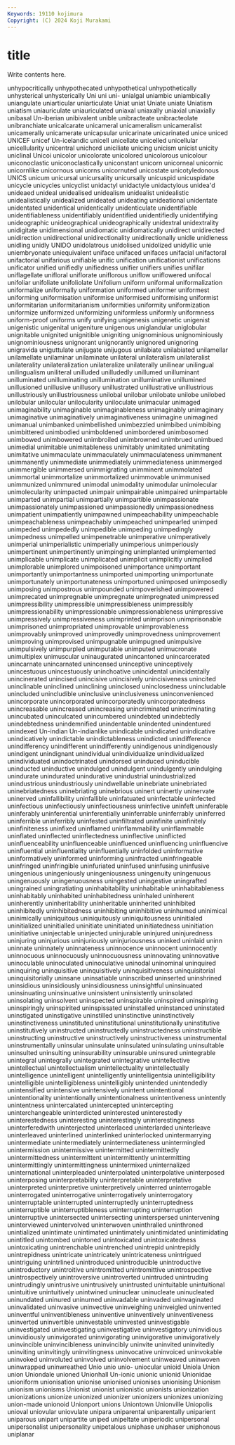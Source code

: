 ```yaml
---
Keywords: 19110 kojimura
Copyright: (C) 2024 Koji Murakami
---
```


# title

Write contents here.



 unhypocritically unhypothecated unhypothetical unhypothetically unhysterical unhysterically Uni
uni uni- unialgal uniambic uniambically uniangulate uniarticular uniarticulate Uniat uniat
Uniate uniate Uniatism uniatism uniauriculate uniauriculated uniaxal uniaxally uniaxial uniaxially
unibasal Un-iberian unibivalent unible unibracteate unibracteolate unibranchiate unicalcarate unicameral unicameralism
unicameralist unicamerally unicamerate unicapsular unicarinate unicarinated unice uniced UNICEF unicef
Un-icelandic unicell unicellate unicelled unicellular unicellularity unicentral unichord uniciliate unicing
unicism unicist unicity uniclinal Unicoi unicolor unicolorate unicolored unicolorous unicolour
uniconoclastic uniconoclastically uniconstant unicorn unicorneal unicornic unicornlike unicornous unicorns unicornuted
unicostate unicotyledonous UNICS unicum unicursal unicursality unicursally unicuspid unicuspidate unicycle
unicycles unicyclist unidactyl unidactyle unidactylous unidea'd unideaed unideal unidealised unidealism
unidealist unidealistic unidealistically unidealized unideated unideating unideational unidentate unidentated unidentical
unidentically unidenticulate unidentifiable unidentifiableness unidentifiably unidentified unidentifiedly unidentifying unideographic unideographical
unideographically unidextral unidextrality unidigitate unidimensional unidiomatic unidiomatically unidirect unidirected unidirection
unidirectional unidirectionality unidirectionally unidle unidleness unidling unidly UNIDO unidolatrous unidolised
unidolized unidyllic unie uniembryonate uniequivalent uniface unifaced unifaces unifacial unifactoral
unifactorial unifarious unifiable unific unification unificationist unifications unificator unified unifiedly
unifiedness unifier unifiers unifies unifilar uniflagellate unifloral uniflorate uniflorous uniflow
uniflowered unifocal unifoliar unifoliate unifoliolate Unifolium uniform uniformal uniformalization uniformalize
uniformally uniformation uniformed uniformer uniformest uniforming uniformisation uniformise uniformised uniformising
uniformist uniformitarian uniformitarianism uniformities uniformity uniformization uniformize uniformized uniformizing uniformless
uniformly uniformness uniform-proof uniforms unify unifying unigenesis unigenetic unigenist unigenistic
unigenital unigeniture unigenous uniglandular uniglobular unignitable unignited unignitible unigniting unignominious
unignominiously unignominiousness unignorant unignorantly unignored unignoring unigravida uniguttulate unijugate unijugous
unilabiate unilabiated unilamellar unilamellate unilaminar unilaminate unilateral unilateralism unilateralist unilaterality
unilateralization unilateralize unilaterally unilinear unilingual unilingualism uniliteral unilluded unilludedly unillumed
unilluminant unilluminated unilluminating unillumination unilluminative unillumined unillusioned unillusive unillusory unillustrated
unillustrative unillustrious unillustriously unillustriousness unilobal unilobar unilobate unilobe unilobed unilobular
unilocular unilocularity uniloculate unimacular unimaged unimaginability unimaginable unimaginableness unimaginably unimaginary
unimaginative unimaginatively unimaginativeness unimagine unimagined unimanual unimbanked unimbellished unimbezzled unimbibed
unimbibing unimbittered unimbodied unimboldened unimbordered unimbosomed unimbowed unimbowered unimbroiled unimbrowned
unimbrued unimbued unimedial unimitable unimitableness unimitably unimitated unimitating unimitative unimmaculate
unimmaculately unimmaculateness unimmanent unimmanently unimmediate unimmediately unimmediateness unimmerged unimmergible unimmersed
unimmigrating unimminent unimmolated unimmortal unimmortalize unimmortalized unimmovable unimmunised unimmunized unimmured
unimodal unimodality unimodular unimolecular unimolecularity unimpacted unimpair unimpairable unimpaired unimpartable
unimparted unimpartial unimpartially unimpartible unimpassionate unimpassionately unimpassioned unimpassionedly unimpassionedness unimpatient
unimpatiently unimpawned unimpeachability unimpeachable unimpeachableness unimpeachably unimpeached unimpearled unimped unimpeded
unimpededly unimpedible unimpeding unimpedingly unimpedness unimpelled unimpenetrable unimperative unimperatively unimperial
unimperialistic unimperially unimperious unimperiously unimpertinent unimpertinently unimpinging unimplanted unimplemented unimplicable
unimplicate unimplicated unimplicit unimplicitly unimplied unimplorable unimplored unimpoisoned unimportance unimportant
unimportantly unimportantness unimported unimporting unimportunate unimportunately unimportunateness unimportuned unimposed unimposedly
unimposing unimpostrous unimpounded unimpoverished unimpowered unimprecated unimpregnable unimpregnate unimpregnated unimpressed
unimpressibility unimpressible unimpressibleness unimpressibly unimpressionability unimpressionable unimpressionableness unimpressive unimpressively unimpressiveness
unimprinted unimprison unimprisonable unimprisoned unimpropriated unimprovable unimprovableness unimprovably unimproved unimprovedly
unimprovedness unimprovement unimproving unimprovised unimpugnable unimpugned unimpulsive unimpulsively unimpurpled unimputable
unimputed unimucronate unimultiplex unimuscular uninaugurated unincantoned unincarcerated unincarnate unincarnated unincensed
uninceptive uninceptively unincestuous unincestuously uninchoative unincidental unincidentally unincinerated unincised unincisive
unincisively unincisiveness unincited uninclinable uninclined uninclining uninclosed uninclosedness unincludable unincluded
unincludible uninclusive uninclusiveness uninconvenienced unincorporate unincorporated unincorporatedly unincorporatedness unincreasable unincreased
unincreasing unincriminated unincriminating unincubated uninculcated unincumbered unindebted unindebtedly unindebtedness unindemnified
unindentable unindented unindentured unindexed Un-indian Un-indianlike unindicable unindicated unindicative unindicatively
unindictable unindictableness unindicted unindifference unindifferency unindifferent unindifferently unindigenous unindigenously unindigent
unindignant unindividual unindividualize unindividualized unindividuated unindoctrinated unindorsed uninduced uninducible uninducted
uninductive unindulged unindulgent unindulgently unindulging unindurate unindurated unindurative unindustrial unindustrialized
unindustrious unindustriously unindwellable uninebriate uninebriated uninebriatedness uninebriating uninebrious uninert uninertly
uninervate uninerved uninfallibility uninfallible uninfatuated uninfectable uninfected uninfectious uninfectiously uninfectiousness
uninfective uninfeft uninferable uninferably uninferential uninferentially uninferrable uninferrably uninferred uninferrible
uninferribly uninfested uninfiltrated uninfinite uninfinitely uninfiniteness uninfixed uninflamed uninflammability uninflammable
uninflated uninflected uninflectedness uninflective uninflicted uninfluenceability uninfluenceable uninfluenced uninfluencing uninfluencive
uninfluential uninfluentiality uninfluentially uninfolded uninformative uninformatively uninformed uninforming uninfracted uninfringeable
uninfringed uninfringible uninfuriated uninfused uninfusing uninfusive uningenious uningeniously uningeniousness uningenuity
uningenuous uningenuously uningenuousness uningested uningestive uningrafted uningrained uningratiating uninhabitability uninhabitable
uninhabitableness uninhabitably uninhabited uninhabitedness uninhaled uninherent uninherently uninheritability uninheritable uninherited
uninhibited uninhibitedly uninhibitedness uninhibiting uninhibitive uninhumed uninimical uninimically uniniquitous uniniquitously
uniniquitousness uninitialed uninitialized uninitialled uninitiate uninitiated uninitiatedness uninitiation uninitiative uninjectable
uninjected uninjurable uninjured uninjuredness uninjuring uninjurious uninjuriously uninjuriousness uninked uninlaid
uninn uninnate uninnately uninnateness uninnocence uninnocent uninnocently uninnocuous uninnocuously uninnocuousness
uninnovating uninnovative uninoculable uninoculated uninoculative uninodal uninominal uninquired uninquiring uninquisitive
uninquisitively uninquisitiveness uninquisitorial uninquisitorially uninsane uninsatiable uninscribed uninserted uninshrined uninsidious
uninsidiously uninsidiousness uninsightful uninsinuated uninsinuating uninsinuative uninsistent uninsistently uninsolated uninsolating
uninsolvent uninspected uninspirable uninspired uninspiring uninspiringly uninspirited uninspissated uninstalled uninstanced
uninstated uninstigated uninstigative uninstilled uninstinctive uninstinctively uninstinctiveness uninstituted uninstitutional uninstitutionally
uninstitutive uninstitutively uninstructed uninstructedly uninstructedness uninstructible uninstructing uninstructive uninstructively uninstructiveness
uninstrumental uninstrumentally uninsular uninsulate uninsulated uninsulating uninsultable uninsulted uninsulting uninsurability
uninsurable uninsured unintegrable unintegral unintegrally unintegrated unintegrative unintellective unintellectual unintellectualism
unintellectuality unintellectually unintelligence unintelligent unintelligently unintelligentsia unintelligibility unintelligible unintelligibleness unintelligibly
unintended unintendedly unintensified unintensive unintensively unintent unintentional unintentionality unintentionally unintentionalness
unintentiveness unintently unintentness unintercalated unintercepted unintercepting uninterchangeable uninterdicted uninterested uninterestedly
uninterestedness uninteresting uninterestingly uninterestingness uninterferedwith uninterjected uninterlaced uninterlarded uninterleave uninterleaved
uninterlined uninterlinked uninterlocked unintermarrying unintermediate unintermediately unintermediateness unintermingled unintermission unintermissive
unintermitted unintermittedly unintermittedness unintermittent unintermittently unintermitting unintermittingly unintermittingness unintermixed uninternalized
uninternational uninterpleaded uninterpolated uninterpolative uninterposed uninterposing uninterpretability uninterpretable uninterpretative uninterpreted
uninterpretive uninterpretively uninterred uninterrogable uninterrogated uninterrogative uninterrogatively uninterrogatory uninterruptable uninterrupted
uninterruptedly uninterruptedness uninterruptible uninterruptibleness uninterrupting uninterruption uninterruptive unintersected unintersecting uninterspersed
unintervening uninterviewed unintervolved uninterwoven uninthralled uninthroned unintialized unintimate unintimated unintimately
unintimidated unintimidating unintitled unintombed unintoned unintoxicated unintoxicatedness unintoxicating unintrenchable unintrenched
unintrepid unintrepidly unintrepidness unintricate unintricately unintricateness unintrigued unintriguing unintrlined unintroduced
unintroducible unintroductive unintroductory unintroitive unintromitted unintromittive unintrospective unintrospectively unintroversive unintroverted
unintruded unintruding unintrudingly unintrusive unintrusively unintrusted unintuitable unintuitional unintuitive unintuitively
unintwined uninuclear uninucleate uninucleated uninundated uninured uninurned uninvadable uninvaded uninvaginated
uninvalidated uninvasive uninvective uninveighing uninveigled uninvented uninventful uninventibleness uninventive uninventively
uninventiveness uninverted uninvertible uninvestable uninvested uninvestigable uninvestigated uninvestigating uninvestigative uninvestigatory
uninvidious uninvidiously uninvigorated uninvigorating uninvigorative uninvigoratively uninvincible uninvincibleness uninvincibly uninvite
uninvited uninvitedly uninviting uninvitingly uninvitingness uninvocative uninvoiced uninvokable uninvoked uninvoluted
uninvolved uninvolvement uninweaved uninwoven uninwrapped uninwreathed Unio unio unio- uniocular
unioid Uniola Union union Uniondale unioned Unionhall Un-ionic unionic unionid
Unionidae unioniform unionisation unionise unionised unionises unionising Unionism unionism unionisms
Unionist unionist unionistic unionists unionization unionizations unionize unionized unionizer unionizers
unionizes unionizing union-made unionoid Unionport unions Uniontown Unionville Uniopolis unioval
uniovular uniovulate unipara uniparental uniparentally uniparient uniparous unipart unipartite uniped
unipeltate uniperiodic unipersonal unipersonalist unipersonality unipetalous uniphase uniphaser uniphonous uniplanar
